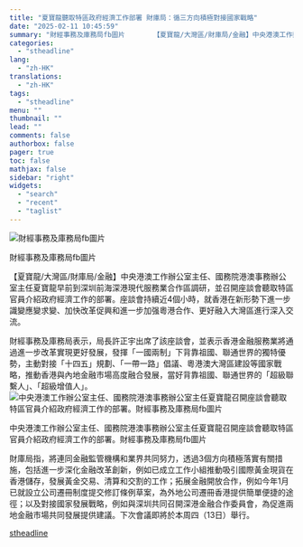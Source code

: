```yaml
---
title: "夏寶龍聽取特區政府經濟工作部署 財庫局：循三方向積極對接國家戰略"
date: "2025-02-11 10:45:59"
summary: "財經事務及庫務局fb圖片       【夏寶龍/大灣區/財庫局/金融】中央港澳工作辦公室主任..."
categories:
  - "stheadline"
lang:
  - "zh-HK"
translations:
  - "zh-HK"
tags:
  - "stheadline"
menu: ""
thumbnail: ""
lead: ""
comments: false
authorbox: false
pager: true
toc: false
mathjax: false
sidebar: "right"
widgets:
  - "search"
  - "recent"
  - "taglist"
---
```


![財經事務及庫務局fb圖片](https://image.stheadline.com/f/680p0/0x0/100/none/53167b3f34e2bd87633d99ac5d084e03/stheadline/inewsmedia/20250211/_2025021110412456920.jpg)

財經事務及庫務局fb圖片




【夏寶龍/大灣區/財庫局/金融】中央港澳工作辦公室主任、國務院港澳事務辦公室主任夏寶龍早前到深圳前海深港現代服務業合作區調研，並召開座談會聽取特區官員介紹政府經濟工作的部署。座談會持續近4個小時，就香港在新形勢下進一步識變應變求變、加快改革促興和進一步加强粵港合作、更好融入大灣區進行深入交流。

財經事務及庫務局表示，局長許正宇出席了該座談會，並表示香港金融服務業將通過進一步改革實現更好發展，發揮「一國兩制」下背靠祖國、聯通世界的獨特優勢，主動對接「十四五」規劃、「一帶一路」倡議、粵港澳大灣區建設等國家戰略，推動香港與內地金融市場高度融合發展，當好背靠祖國、聯通世界的「超級聯繫人」、「超級增值人」。
 ![中央港澳工作辦公室主任、國務院港澳事務辦公室主任夏寶龍召開座談會聽取特區官員介紹政府經濟工作的部署。財經事務及庫務局fb圖片](https://image.hkhl.hk/f/1024p0/0x0/100/none/47e5b9a6d5649da0f0e5c7df3fce4ba2/2025-02/173924008123549.jpg)


中央港澳工作辦公室主任、國務院港澳事務辦公室主任夏寶龍召開座談會聽取特區官員介紹政府經濟工作的部署。財經事務及庫務局fb圖片




財庫局指，將連同金融監管機構和業界共同努力，透過3個方向積極落實有關措施，包括進一步深化金融改革創新，例如已成立工作小組推動吸引國際黃金現貨在香港儲存，發展黃金交易、清算和交割的工作；拓展金融開放合作，例如今年1月已就設立公司遷冊制度提交修訂條例草案，為外地公司遷冊香港提供簡單便捷的途徑；以及對接國家發展戰略，例如與深圳共同召開深港金融合作委員會，為促進兩地金融市場共同發展提供建議。下次會議即將於本周四（13日）舉行。

[stheadline](https://std.stheadline.com/realtime/article/2052027/即時-港聞-夏寶龍聽取特區政府經濟工作部署-財庫局-循三方向積極對接國家戰略)

